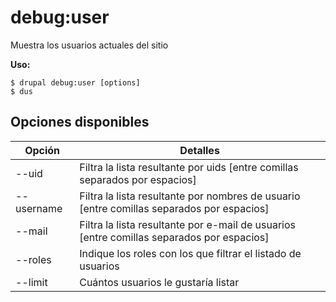 # debug:user
Muestra los usuarios actuales del sitio

**Uso:**
```
$ drupal debug:user [options]
$ dus  
```

## Opciones disponibles
Opción | Detalles
-------|-------------
--uid | Filtra la lista resultante por uids [entre comillas separados por espacios]
--username | Filtra la lista resultante por nombres de usuario [entre comillas separados por espacios]
--mail | Filtra la lista resultante por e-mail de usuarios [entre comillas separados por espacios]
--roles | Indique los roles con los que filtrar el listado de usuarios
--limit | Cuántos usuarios le gustaría listar
